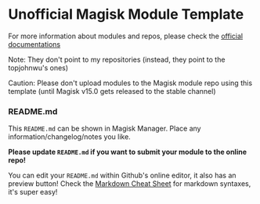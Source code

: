 # Unofficial Magisk Module Template

For more information about modules and repos, please check the [official documentations](https://github.com/topjohnwu/Magisk/blob/master/docs/module_repo.md)

Note: They don't point to my repositories (instead, they point to the topjohnwu's ones)

Caution: Please don't upload modules to the Magisk module repo using this template (until Magisk v15.0 gets released to the stable channel)

### README.md

This `README.md` can be shown in Magisk Manager. Place any information/changelog/notes you like.

**Please update `README.md` if you want to submit your module to the online repo!**

You can edit your `README.md` within Github's online editor, it also has an preview button! Check the [Markdown Cheat Sheet](https://github.com/adam-p/markdown-here/wiki/Markdown-Cheatsheet) for markdown syntaxes, it's super easy!
